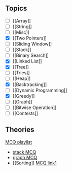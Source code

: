 ## Topics

- [ ] [[Array]]
- [ ]  [[String]]
- [ ] [[Misc]]
- [x] [[Two Pointers]]
- [ ] [[Sliding Window]]
- [ ] [[Stack]]
- [ ] [[Binary Search]]
- [x] [[Linked List]]
- [x] [[Tree]]
- [ ] [[Tries]]
- [ ] [[Heap]]
- [x] [[Backtracking]]
- [ ] [[Dynamic Programming]]
- [x] [[Greedy]]
- [ ] [[Graph]]
- [ ] [[Bitwise Operation]]
- [ ] [[Contests]]

## Theories
[MCQ playlist](https://www.youtube.com/playlist?list=PLYT7YDstBQmGeekQGnqZinp52hJ6U_wXh)
- [stack MCQ](https://www.youtube.com/watch?v=UxnDf7UiS_4)
- [graph MCQ](https://www.youtube.com/watch?v=65xbJTJvyHI)
- [[Sorting]]
[MCQ link1](https://www.youtube.com/watch?v=Rtr1hvyOlh0)
